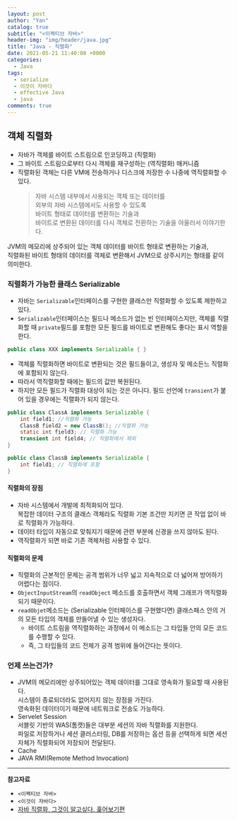 ```yaml
---
layout: post
author: "Yan"
catalog: true
subtitle: "<이펙티브 자바>"
header-img: "img/header/java.jpg"
title: "Java - 직렬화"
date: 2021-05-21 11:40:08 +0000
categories:
  - Java
tags:
  - serialize
  - 이것이 자바다
  - effective Java
  - java
comments: true
---
```


## 객체 직렬화

- 자바가 객체를 바이트 스트림으로 인코딩하고 (직렬화)
- 그 바이트 스트림으로부터 다시 객체를 재구성하는 (역직렬화) 매커니즘
- 직렬화된 객체는 다른 VM에 전송하거나 디스크에 저장한 수 나중에 역직렬화할 수 있다.
  > 자바 시스템 내부에서 사용되는 객체 또는 데이터를  
  > 외부의 자바 시스템에서도 사용할 수 있도록  
  > 바이트 형태로 데이터를 변환하는 기술과  
  > 바이트로 변환된 데이터를 다시 객체로 전환하는 기술을 아울러서 이야기한다.

JVM의 메모리에 상주되어 있는 객체 데이터를 바이트 형태로 변환하는 기술과,  
직렬화된 바이트 형태의 데이터를 객체로 변환해서 JVM으로 상주시키는 형태를 같이 의미한다.

### 직렬화가 가능한 클래스 Serializable

- 자바는 `Serializable`인터페이스를 구현한 클래스만 직렬화할 수 있도록 제한하고 있다.
- `Serializable`인터페이스는 필드나 메소드가 없는 빈 인터페이스지만, 객체를 직렬화할 때 `private`필드를 포함한 모든 필드를 바이트로 변환해도 좋다는 표시 역할을 한다.

```java
public class XXX implements Serializable { }
```

- 객체를 직렬화하면 바이트로 변환되는 것은 필드들이고, 생성자 및 메소든느 직렬화에 포함되지 않는다.
- 따라서 역직렬화할 때에는 필드의 값만 복원된다.
- 하지만 모든 필드가 직렬화 대상이 되는 것은 아니다. 필드 선언에 `transient`가 붙어 있을 경우에는 직렬화가 되지 않는다.

```java
public class ClassA implements Serializable {
    int field1; //직렬화 가능
    ClassB field2 = new ClassB(); //직렬화 가능
    static int field3; // 직렬화 가능
    transient int field4; // 직렬화에서 제외
}
```

```java
public class ClassB implements Serializable {
    int field1; // 직렬화에 포함
}
```

#### 직렬화의 장점

- 자바 시스템에서 개발에 최적화되어 있다.  
  복잡한 데이터 구조의 클래스 객체라도 직렬화 기본 조건만 지키면 큰 작업 없이 바로 직렬화가 가능하다.
- 데이터 타입이 자동으로 맞춰지기 때문에 관련 부분에 신경을 쓰지 않아도 된다.
- 역직렬화가 되면 바로 기존 객체처럼 사용할 수 있다.

#### 직렬화의 문제

- 직렬화의 근본적인 문제는 공격 범위가 너무 넓고 지속적으로 더 넓어져 방어하기 어렵다는 점이다.
- `ObjectInputStream`의 `readObject` 메소드를 호출하면서 객체 그래프가 역직렬화되기 때문이다.
- `readObjet`메소드는 (Serializable 인터페이스를 구현했다면) 클래스패스 안의 거의 모든 타입의 객체를 만들어낼 수 있는 생성자다.
  - 바이트 스트림을 역직렬화하는 과정에서 이 메소드는 그 타입들 안의 모든 코드를 수행할 수 있다.
  - 즉, 그 타입들의 코드 전체가 공격 범위에 들어간다는 뜻이다.

### 언제 쓰는건가?

- JVM의 메모리에만 상주되어있는 객체 데이터를 그대로 영속화가 필요할 때 사용된다.  
  시스템이 종료되더라도 없어지지 않는 장점을 가진다.  
  영속화된 데이터이기 때문에 네트워크로 전송도 가능하다.
- Servelet Session  
  서블릿 기반의 WAS(톰캣)들은 대부분 세션의 자바 직렬화를 지원한다.  
  파일로 저장하거나 세션 클러스터링, DB를 저장하는 옵션 등을 선택하게 되면 세션 자체가 직렬화되어 저장되어 전달된다.
- Cache
- JAVA RMI(Remote Method Invocation)

---

**참고자료**

- `<이펙티브 자바>`
- `<이것이 자바다>`
- [자바 직렬화, 그것이 알고싶다. 훑어보기편](https://woowabros.github.io/experience/2017/10/17/java-serialize.html)
